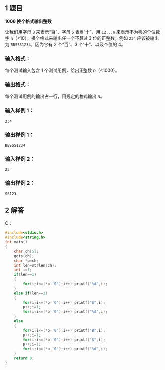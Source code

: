 ## 1 题目

**1006 换个格式输出整数**

让我们用字母 `B` 来表示“百”、字母 `S` 表示“十”，用 `12...n` 来表示不为零的个位数字 `n`（<10），换个格式来输出任一个不超过 3 位的正整数。例如 `234` 应该被输出为 `BBSSS1234`，因为它有 2 个“百”、3 个“十”、以及个位的 4。

### 输入格式：

每个测试输入包含 1 个测试用例，给出正整数 *n*（<1000）。

### 输出格式：

每个测试用例的输出占一行，用规定的格式输出 *n*。

### 输入样例 1：

```in
234
```

### 输出样例 1：

```out
BBSSS1234
```

### 输入样例 2：

```in
23
```

### 输出样例 2：

```out
SS123
```

## 2 解答

C：

```c
#include<stdio.h>
#include<string.h>
int main()
{
	char ch[5];
	gets(ch);
	char *p=ch;
	int len=strlen(ch);
	int i=1;
	if(len==1)
	{
		for(i;i<=(*p-'0');i++) printf("%d",i);
	}
	else if(len==2)
	{
		for(i;i<=(*p-'0');i++) printf("S",i);
		p++;i=1;
		for(i;i<=(*p-'0');i++) printf("%d",i);
	}
	else
	{
		for(i;i<=(*p-'0');i++) printf("B",i);
		p++;i=1;
		for(i;i<=(*p-'0');i++) printf("S",i);
		p++;i=1;
		for(i;i<=(*p-'0');i++) printf("%d",i);
	}
	return 0;
} 
```